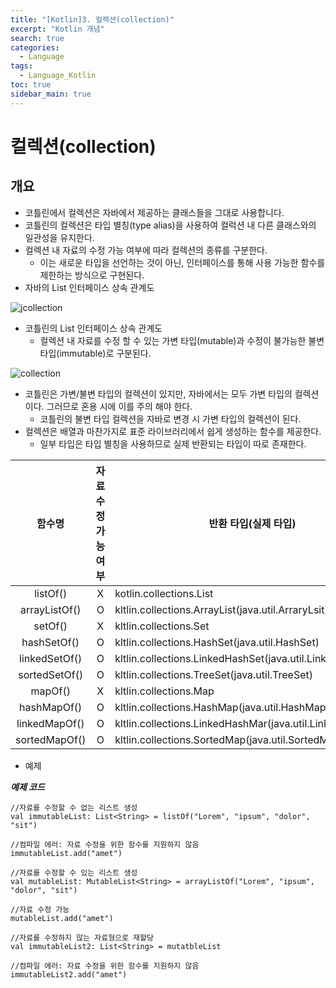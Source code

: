 ```yaml
---
title: "[Kotlin]3. 컬렉션(collection)"
excerpt: "Kotlin 개념"
search: true
categories:
  - Language
tags:
  - Language_Kotlin
toc: true
sidebar_main: true
---
```


# 컬렉션(collection)

## 개요
- 코틀린에서 컬렉션은 자바에서 제공하는 클래스들을 그대로 사용합니다.
- 코틀린의 컬렉션은 타입 별칭(type alias)을 사용하여 컬럭션 내 다른 클래스와의 일관성을 유지한다.
- 컬렉션 내 자료의 수정 가능 여부에 따라 컬렉션의 종류를 구분한다.
  - 이는 새로운 타입을 선언하는 것이 아닌, 인터페이스를 통해 사용 가능한 함수를 제한하는 방식으로 구현된다.
- 자바의 List 인터페이스 상속 관계도

![jcollection](https://user-images.githubusercontent.com/34755287/43832903-e441e45e-9b43-11e8-98b2-9cd79a150851.JPG)

- 코틀린의 List 인터페이스 상속 관계도
  - 컬렉션 내 자료를 수정 할 수 있는 가변 타입(mutable)과 수정이 불가능한 불변 타입(immutable)로 구분된다.

![collection](https://user-images.githubusercontent.com/34755287/43832902-e4164d58-9b43-11e8-966b-5426e0332271.JPG)


- 코틀린은 가변/불변 타입의 컬렉션이 있지만, 자바에서는 모두 가변 타입의 컬렉션이다. 그러므로 혼용 시에 이를 주의 해야 한다.
  - 코틀린의 불변 타입 컬렉션을 자바로 변경 시 가변 타입의 컬렉션이 된다.
- 컬렉션은 배열과 마찬가지로 표준 라이브러리에서 쉽게 생성하는 함수를 제공한다.
  - 일부 타입은 타입 별칭을 사용하므로 실제 반환되는 타입이 따로 존재한다.

|     함수명    | 자료 수정가능 여부 | 반환 타입(실제 타입)                                      |
|:-------------:|:------------------:|-----------------------------------------------------------|
|    listOf()   |          X         | kotlin.collections.List                                   |
| arrayListOf() |          O         | kltlin.collections.ArrayList(java.util.ArraryLsit)        |
|    setOf()    |          X         | kltlin.collections.Set                                    |
|  hashSetOf()  |          O         | kltlin.collections.HashSet(java.util.HashSet)             |
| linkedSetOf() |          O         | kltlin.collections.LinkedHashSet(java.util.LinkedHashSet) |
| sortedSetOf() |          O         | kltlin.collections.TreeSet(java.util.TreeSet)             |
|    mapOf()    |          X         | kltlin.collections.Map                                    |
|  hashMapOf()  |          O         | kltlin.collections.HashMap(java.util.HashMap)             |
| linkedMapOf() |          O         | kltlin.collections.LinkedHashMar(java.util.LinkedHashMap) |
| sortedMapOf() |          O         | kltlin.collections.SortedMap(java.util.SortedMap)         |

- 예제

___예제 코드___

```
//자료를 수정할 수 없는 리스트 생성
val immutableList: List<String> = listOf("Lorem", "ipsum", "dolor", "sit")

//컴파일 에러: 자료 수정을 위한 함수를 지원하지 않음
immutableList.add("amet")

//자료를 수정할 수 있는 리스트 생성
val mutableList: MutableList<String> = arrayListOf("Lorem", "ipsum", "dolor", "sit")

//자료 수정 가능
mutableList.add("amet")

//자료를 수정하지 않는 자료형으로 재할당
val immutableList2: List<String> = mutatbleList

//컴파일 에러: 자료 수정을 위한 함수를 지원하지 않음
immutableList2.add("amet")
```

